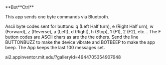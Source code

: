 \*\*Bot\*\*Ctrl**

This app sends one byte commands via Bluetooth.

Ascii byte codes sent for buttons: q (Left Half turn), e (Right Half urn), w (Forward), z (Reverse), a (Left), d (Right), h (Stop), 1 (F1), 2 (F2), etc... The F button codes are ASCII chars as are the the others.   Send the line BUTTONBUZZ to make the device vibrate and BOTBEEP to make the app beep. The App keeps the last 100 messages set.  

ai2.appinventor.mit.edu/?galleryId=4644705354907648


